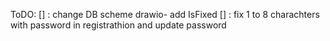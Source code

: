ToDO:
[] : change DB scheme drawio- add IsFixed
[] : fix 1 to 8 charachters with password in registrathion and update password
